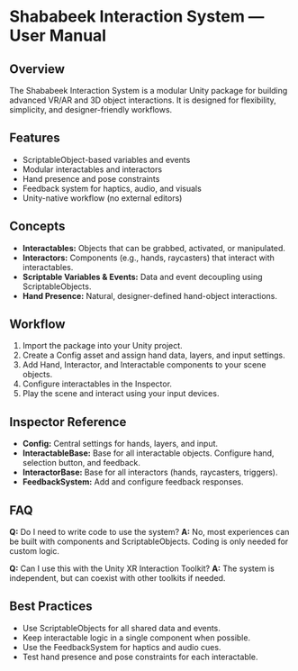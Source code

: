# Shababeek Interaction System — User Manual

## Overview
The Shababeek Interaction System is a modular Unity package for building advanced VR/AR and 3D object interactions. It is designed for flexibility, simplicity, and designer-friendly workflows.

## Features
- ScriptableObject-based variables and events
- Modular interactables and interactors
- Hand presence and pose constraints
- Feedback system for haptics, audio, and visuals
- Unity-native workflow (no external editors)

## Concepts
- **Interactables:** Objects that can be grabbed, activated, or manipulated.
- **Interactors:** Components (e.g., hands, raycasters) that interact with interactables.
- **Scriptable Variables & Events:** Data and event decoupling using ScriptableObjects.
- **Hand Presence:** Natural, designer-defined hand-object interactions.

## Workflow
1. Import the package into your Unity project.
2. Create a Config asset and assign hand data, layers, and input settings.
3. Add Hand, Interactor, and Interactable components to your scene objects.
4. Configure interactables in the Inspector.
5. Play the scene and interact using your input devices.

## Inspector Reference
- **Config:** Central settings for hands, layers, and input.
- **InteractableBase:** Base for all interactable objects. Configure hand, selection button, and feedback.
- **InteractorBase:** Base for all interactors (hands, raycasters, triggers).
- **FeedbackSystem:** Add and configure feedback responses.

## FAQ
**Q:** Do I need to write code to use the system?
**A:** No, most experiences can be built with components and ScriptableObjects. Coding is only needed for custom logic.

**Q:** Can I use this with the Unity XR Interaction Toolkit?
**A:** The system is independent, but can coexist with other toolkits if needed.

## Best Practices
- Use ScriptableObjects for all shared data and events.
- Keep interactable logic in a single component when possible.
- Use the FeedbackSystem for haptics and audio cues.
- Test hand presence and pose constraints for each interactable. 